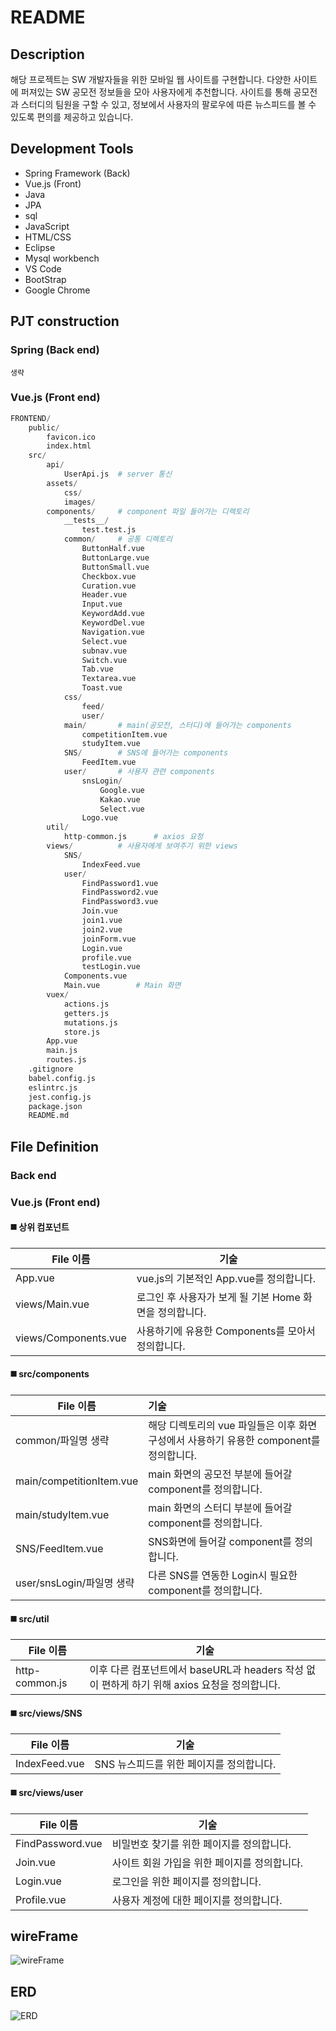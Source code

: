 # README

## Description

해당 프로젝트는 SW 개발자들을 위한 모바일 웹 사이트를 구현합니다. 다양한 사이트에 퍼져있는 SW 공모전 정보들을 모아 사용자에게 추천합니다. 사이트를 통해 공모전과 스터디의 팀원을 구할 수 있고, 정보에서 사용자의 팔로우에 따른 뉴스피드를 볼 수 있도록 편의를 제공하고 있습니다.



## Development Tools

- Spring Framework (Back)
- Vue.js (Front)
- Java
- JPA
- sql
- JavaScript
- HTML/CSS
- Eclipse
- Mysql workbench
- VS Code
- BootStrap
- Google Chrome



## PJT construction

### Spring (Back end)

```
생략
```



### Vue.js (Front end)

```python
FRONTEND/
	public/
		favicon.ico
		index.html
	src/
		api/
			UserApi.js	# server 통신
		assets/
			css/
			images/
		components/		# component 파일 들어가는 디렉토리
			__tests__/
				test.test.js
			common/		# 공통 디렉토리
				ButtonHalf.vue
				ButtonLarge.vue
				ButtonSmall.vue
				Checkbox.vue
				Curation.vue
				Header.vue
				Input.vue
				KeywordAdd.vue
				KeywordDel.vue
				Navigation.vue
				Select.vue
				subnav.vue
				Switch.vue
				Tab.vue
				Textarea.vue
				Toast.vue
			css/
				feed/
				user/
			main/		# main(공모전, 스터디)에 들어가는 components
				competitionItem.vue
				studyItem.vue
			SNS/		# SNS에 들어가는 components
				FeedItem.vue
			user/		# 사용자 관련 components
				snsLogin/
					Google.vue
					Kakao.vue
					Select.vue
				Logo.vue
		util/
			http-common.js		# axios 요청
		views/			# 사용자에게 보여주기 위한 views
			SNS/
				IndexFeed.vue
			user/
				FindPassword1.vue
				FindPassword2.vue
				FindPassword3.vue
				Join.vue
				join1.vue
				join2.vue
				joinForm.vue
				Login.vue
				profile.vue
				testLogin.vue
			Components.vue
			Main.vue		# Main 화면
		vuex/
			actions.js
			getters.js
			mutations.js
			store.js
		App.vue
		main.js
		routes.js
	.gitignore
	babel.config.js
	eslintrc.js
	jest.config.js
	package.json
	README.md
```



## File Definition

### Back end





### Vue.js (Front end)

#### :black_medium_square: 상위 컴포넌트

| File 이름            | 기술                                                    |
| -------------------- | ------------------------------------------------------- |
| App.vue              | vue.js의 기본적인 App.vue를 정의합니다.                 |
| views/Main.vue       | 로그인 후 사용자가 보게 될 기본 Home 화면을 정의합니다. |
| views/Components.vue | 사용하기에 유용한 Components를 모아서 정의합니다.       |



#### :black_medium_square: src/components

| File 이름                 | 기술                                                         |
| ------------------------- | :----------------------------------------------------------- |
| common/파일명 생략        | 해당 디렉토리의 vue 파일들은 이후 화면 구성에서 사용하기 유용한 component를 정의합니다. |
| main/competitionItem.vue  | main 화면의 공모전 부분에 들어갈 component를 정의합니다.     |
| main/studyItem.vue        | main 화면의 스터디 부분에 들어갈 component를 정의합니다.     |
| SNS/FeedItem.vue          | SNS화면에 들어갈 component를 정의합니다.                     |
| user/snsLogin/파일명 생략 | 다른 SNS를 연동한 Login시 필요한 component를 정의합니다.     |



#### :black_medium_square: src/util

| File 이름      | 기술                                                         |
| -------------- | ------------------------------------------------------------ |
| http-common.js | 이후 다른 컴포넌트에서 baseURL과 headers 작성 없이 편하게 하기 위해 axios 요청을 정의합니다. |



#### :black_medium_square: src/views/SNS

| File 이름     | 기술                                     |
| ------------- | ---------------------------------------- |
| IndexFeed.vue | SNS 뉴스피드를 위한 페이지를 정의합니다. |



#### :black_medium_square: src/views/user

| File 이름        | 기술                                         |
| ---------------- | -------------------------------------------- |
| FindPassword.vue | 비밀번호 찾기를 위한 페이지를 정의합니다.    |
| Join.vue         | 사이트 회원 가입을 위한 페이지를 정의합니다. |
| Login.vue        | 로그인을 위한 페이지를 정의합니다.           |
| Profile.vue      | 사용자 계정에 대한 페이지를 정의합니다.      |



## wireFrame

![wireFrame](./images/20200716203337.png)



## ERD

![ERD](./images/ERD.png)